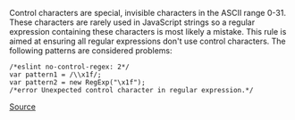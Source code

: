 Control characters are special, invisible characters in the ASCII range 0-31. These characters are rarely used in JavaScript strings so a regular expression containing these characters is most likely a mistake.
This rule is aimed at ensuring all regular expressions don't use control characters.
The following patterns are considered problems:

```
/*eslint no-control-regex: 2*/ 
var pattern1 = /\\x1f/;
var pattern2 = new RegExp("\x1f");
/*error Unexpected control character in regular expression.*/
```

[Source](http://eslint.org/docs/rules/no-control-regex)
